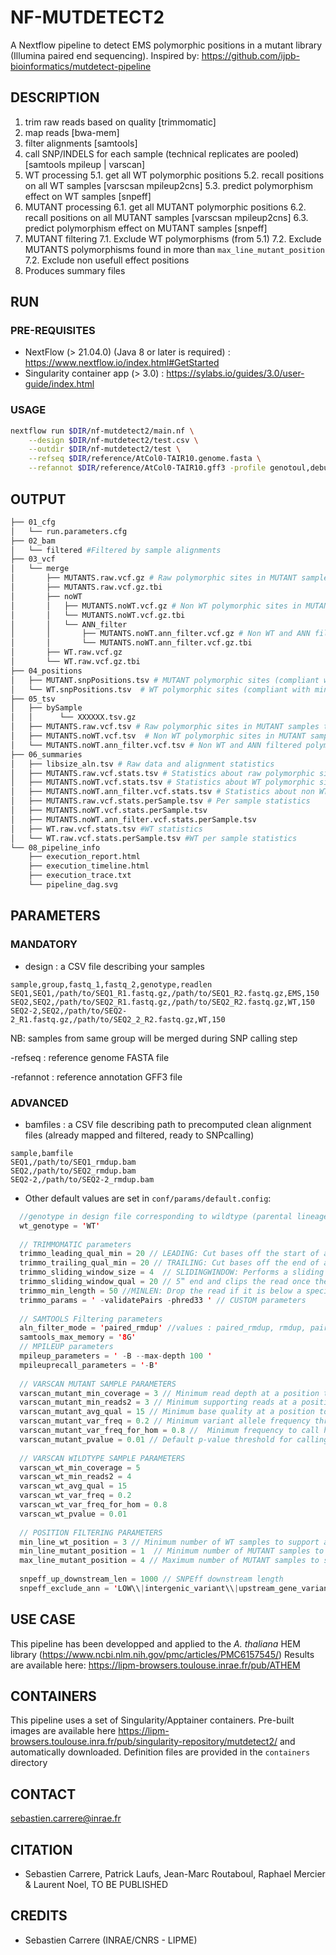 # NF-MUTDETECT2

A Nextflow pipeline to detect EMS polymorphic positions in a mutant library (Illumina paired end sequencing).
Inspired by: https://github.com/ijpb-bioinformatics/mutdetect-pipeline

## DESCRIPTION

1. trim raw reads based on quality [trimmomatic]
2. map reads [bwa-mem]
3. filter alignments [samtools]
4. call SNP/INDELS for each sample (technical replicates are pooled) [samtools mpileup | varscan]
5. WT processing
5.1. get all WT polymorphic positions 
5.2. recall positions on all WT samples [varscsan mpileup2cns]
5.3. predict polymorphism effect on WT samples [snpeff]
6. MUTANT processing
6.1. get all MUTANT polymorphic positions 
6.2. recall positions on all MUTANT samples [varscsan mpileup2cns]
6.3. predict polymorphism effect on MUTANT samples [snpeff]
7. MUTANT filtering
7.1. Exclude WT polymorphisms (from 5.1)
7.2. Exclude MUTANTS polymorphisms found in more than `max_line_mutant_position`
7.2. Exclude non usefull effect positions
8. Produces summary files

## RUN

### PRE-REQUISITES

- NextFlow (> 21.04.0)  (Java 8 or later is required) : <https://www.nextflow.io/index.html#GetStarted>
- Singularity container app (> 3.0) : <https://sylabs.io/guides/3.0/user-guide/index.html>

### USAGE
```bash
nextflow run $DIR/nf-mutdetect2/main.nf \
	--design $DIR/nf-mutdetect2/test.csv \
	--outdir $DIR/nf-mutdetect2/test \
	--refseq $DIR/reference/AtCol0-TAIR10.genome.fasta \
	--refannot $DIR/reference/AtCol0-TAIR10.gff3 -profile genotoul,debug -resume -ansi-log false
```

## OUTPUT
```bash
├── 01_cfg
│   └── run.parameters.cfg
├── 02_bam
│   └── filtered #Filtered by sample alignments
├── 03_vcf
│   └── merge
│       ├── MUTANTS.raw.vcf.gz # Raw polymorphic sites in MUTANT samples in VCF format
│       ├── MUTANTS.raw.vcf.gz.tbi
│       ├── noWT
│       │   ├── MUTANTS.noWT.vcf.gz # Non WT polymorphic sites in MUTANT samples in VCF format
│       │   └── MUTANTS.noWT.vcf.gz.tbi
│       │   └── ANN_filter
│       │       ├── MUTANTS.noWT.ann_filter.vcf.gz # Non WT and ANN filtered polymorphic sites in MUTANT samples in VCF format
│       │       └── MUTANTS.noWT.ann_filter.vcf.gz.tbi
│       ├── WT.raw.vcf.gz
│       └── WT.raw.vcf.gz.tbi
├── 04_positions
│   ├── MUTANT.snpPositions.tsv # MUTANT polymorphic sites (compliant with min number of lines)
│   └── WT.snpPositions.tsv  # WT polymorphic sites (compliant with min number of lines)
├── 05_tsv
│   ├── bySample
│   │      └── XXXXXX.tsv.gz 
│   ├── MUTANTS.raw.vcf.tsv # Raw polymorphic sites in MUTANT samples table
│   ├── MUTANTS.noWT.vcf.tsv  # Non WT polymorphic sites in MUTANT samples table
│   └── MUTANTS.noWT.ann_filter.vcf.tsv # Non WT and ANN filtered polymorphic sites in MUTANT samples table
├── 06_summaries
│   ├── libsize_aln.tsv # Raw data and alignment statistics
│   ├── MUTANTS.raw.vcf.stats.tsv # Statistics about raw polymorphic sites in MUTANT samples 
│   ├── MUTANTS.noWT.vcf.stats.tsv # Statistics about WT polymorphic sites in MUTANT samples 
│   ├── MUTANTS.noWT.ann_filter.vcf.stats.tsv # Statistics about non WT and ANN filtered polymorphic sites in MUTANT samples
│   ├── MUTANTS.raw.vcf.stats.perSample.tsv # Per sample statistics
│   ├── MUTANTS.noWT.vcf.stats.perSample.tsv
│   ├── MUTANTS.noWT.ann_filter.vcf.stats.perSample.tsv
│   ├── WT.raw.vcf.stats.tsv #WT statistics
│   └── WT.raw.vcf.stats.perSample.tsv #WT per sample statistics
└── 08_pipeline_info
    ├── execution_report.html
    ├── execution_timeline.html
    ├── execution_trace.txt
    └── pipeline_dag.svg
```
## PARAMETERS

### MANDATORY

- design : a CSV file describing your samples

```csv
sample,group,fastq_1,fastq_2,genotype,readlen
SEQ1,SEQ1,/path/to/SEQ1_R1.fastq.gz,/path/to/SEQ1_R2.fastq.gz,EMS,150
SEQ2,SEQ2,/path/to/SEQ2_R1.fastq.gz,/path/to/SEQ2_R2.fastq.gz,WT,150
SEQ2-2,SEQ2,/path/to/SEQ2-2_R1.fastq.gz,/path/to/SEQ2_2_R2.fastq.gz,WT,150
```

NB: samples from same group will be merged during SNP calling step

-refseq : reference genome FASTA file

-refannot : reference annotation GFF3 file

### ADVANCED

- bamfiles : a CSV file describing path to precomputed clean alignment files (already mapped and filtered, ready to SNPcalling)
```csv
sample,bamfile
SEQ1,/path/to/SEQ1_rmdup.bam
SEQ2,/path/to/SEQ2_rmdup.bam
SEQ2-2,/path/to/SEQ2-2_rmdup.bam
```

- Other default values are set in `conf/params/default.config`:

```java
  //genotype in design file corresponding to wildtype (parental lineage) samples
  wt_genotype = 'WT'
  
  // TRIMMOMATIC parameters
  trimmo_leading_qual_min = 20 // LEADING: Cut bases off the start of a read, if below a threshold quality
  trimmo_trailing_qual_min = 20 // TRAILING: Cut bases off the end of a read, if below a threshold quality
  trimmo_sliding_window_size = 4  // SLIDINGWINDOW: Performs a sliding window trimming approach. It starts scanning at the 
  trimmo_sliding_window_qual = 20 // 5‟ end and clips the read once the average quality within the window falls below a threshold.
  trimmo_min_length = 50 //MINLEN: Drop the read if it is below a specified length
  trimmo_params = ' -validatePairs -phred33 ' // CUSTOM parameters
  
  // SAMTOOLS Filtering parameters
  aln_filter_mode = 'paired_rmdup' //values : paired_rmdup, rmdup, paired
  samtools_max_memory = '8G'
  // MPILEUP parameters
  mpileup_parameters = ' -B --max-depth 100 '
  mpileuprecall_parameters = '-B'
  
  // VARSCAN MUTANT SAMPLE PARAMETERS
  varscan_mutant_min_coverage = 3 // Minimum read depth at a position to make a call
  varscan_mutant_min_reads2 = 3 // Minimum supporting reads at a position to call variants 
  varscan_mutant_avg_qual = 15 // Minimum base quality at a position to count a read
  varscan_mutant_var_freq = 0.2 // Minimum variant allele frequency threshold
  varscan_mutant_var_freq_for_hom = 0.8 // 	Minimum frequency to call homozygote
  varscan_mutant_pvalue = 0.01 // Default p-value threshold for calling variants
  
  // VARSCAN WILDTYPE SAMPLE PARAMETERS
  varscan_wt_min_coverage = 5
  varscan_wt_min_reads2 = 4
  varscan_wt_avg_qual = 15
  varscan_wt_var_freq = 0.2
  varscan_wt_var_freq_for_hom = 0.8
  varscan_wt_pvalue = 0.01
  
  // POSITION FILTERING PARAMETERS
  min_line_wt_position = 3 // Minimum number of WT samples to support a polymorphic position to be kept
  min_line_mutant_position = 1  // Minimum number of MUTANT samples to support a polymorphic position  to be kept
  max_line_mutant_position = 4 // Maximum number of MUTANT samples to support a polymorphic position  to be kept
  
  snpeff_up_downstream_len = 1000 // SNPEff downstream length 
  snpeff_exclude_ann = 'LOW\\|intergenic_variant\\|upstream_gene_variant\\|intergenic_region' // SNPEff ANN field filtering string
```
## USE CASE

This pipeline has been developped and applied to the <i>A. thaliana</i> HEM library (https://www.ncbi.nlm.nih.gov/pmc/articles/PMC6157545/)
Results are available here: https://lipm-browsers.toulouse.inrae.fr/pub/ATHEM

## CONTAINERS

This pipeline uses a set of Singularity/Apptainer containers.
Pre-built images are available here https://lipm-browsers.toulouse.inra.fr/pub/singularity-repository/mutdetect2/ and automatically downloaded.
Definition files are provided in the `containers` directory

## CONTACT
sebastien.carrere@inrae.fr

## CITATION

 - Sebastien Carrere, Patrick Laufs, Jean-Marc Routaboul, Raphael Mercier & Laurent Noel, TO BE PUBLISHED

## CREDITS

- Sebastien Carrere (INRAE/CNRS - LIPME)
